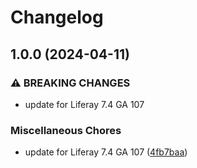 # Changelog

## 1.0.0 (2024-04-11)


### ⚠ BREAKING CHANGES

* update for Liferay 7.4 GA 107

### Miscellaneous Chores

* update for Liferay 7.4 GA 107 ([4fb7baa](https://github.com/lgdd/liferay-big-mac-index/commit/4fb7baa61015c52a6de5acd619f10572286dc3d3))
